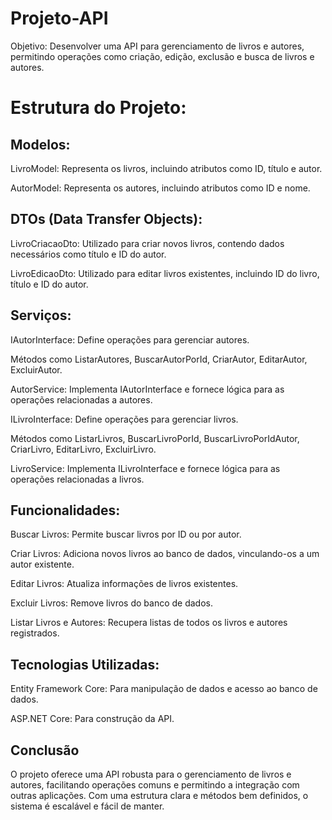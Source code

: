 # Projeto-API

Objetivo: Desenvolver uma API para gerenciamento de livros e autores, permitindo operações como criação, edição, exclusão e busca de livros e autores.

# Estrutura do Projeto:

## Modelos:
LivroModel: Representa os livros, incluindo atributos como ID, título e autor.

AutorModel: Representa os autores, incluindo atributos como ID e nome.

## DTOs (Data Transfer Objects):
LivroCriacaoDto: Utilizado para criar novos livros, contendo dados necessários como título e ID do autor.

LivroEdicaoDto: Utilizado para editar livros existentes, incluindo ID do livro, título e ID do autor.

## Serviços:
IAutorInterface: Define operações para gerenciar autores.

Métodos como ListarAutores, BuscarAutorPorId, CriarAutor, EditarAutor, ExcluirAutor.

AutorService: Implementa IAutorInterface e fornece lógica para as operações relacionadas a autores.

ILivroInterface: Define operações para gerenciar livros.

Métodos como ListarLivros, BuscarLivroPorId, BuscarLivroPorIdAutor, CriarLivro, EditarLivro, ExcluirLivro.

LivroService: Implementa ILivroInterface e fornece lógica para as operações relacionadas a livros.

## Funcionalidades:
Buscar Livros: Permite buscar livros por ID ou por autor.

Criar Livros: Adiciona novos livros ao banco de dados, vinculando-os a um autor existente.

Editar Livros: Atualiza informações de livros existentes.

Excluir Livros: Remove livros do banco de dados.

Listar Livros e Autores: Recupera listas de todos os livros e autores registrados.

## Tecnologias Utilizadas:
Entity Framework Core: Para manipulação de dados e acesso ao banco de dados.

ASP.NET Core: Para construção da API.

## Conclusão
O projeto oferece uma API robusta para o gerenciamento de livros e autores, facilitando operações comuns e permitindo a integração com outras aplicações. Com uma estrutura clara e métodos bem definidos, o sistema é escalável e fácil de manter.

